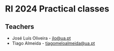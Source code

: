 # RI 2024 Practical classes

## Teachers
- José Luís Oliveira - jlo@ua.pt
- Tiago Almeida - tiagomeloalmeida@ua.pt
